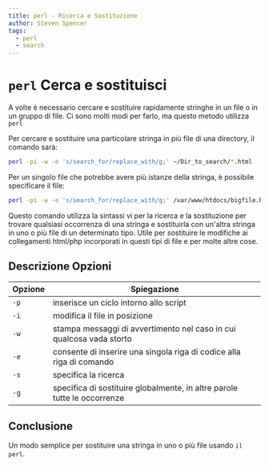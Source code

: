 ```yaml
---
title: perl - Ricerca e Sostituzione
author: Steven Spencer
tags:
  - perl
  - search
---
```


# `perl` Cerca e sostituisci

A volte è necessario cercare e sostituire rapidamente stringhe in un file o in un gruppo di file. Ci sono molti modi per farlo, ma questo metodo utilizza `perl`

Per cercare e sostituire una particolare stringa in più file di una directory, il comando sarà:

```bash
perl -pi -w -e 's/search_for/replace_with/g;' ~/Dir_to_search/*.html
```

Per un singolo file che potrebbe avere più istanze della stringa, è possibile specificare il file:

```bash
perl -pi -w -e 's/search_for/replace_with/g;' /var/www/htdocs/bigfile.html
```

Questo comando utilizza la sintassi vi per la ricerca e la sostituzione per trovare qualsiasi occorrenza di una stringa e sostituirla con un'altra stringa in uno o più file di un determinato tipo. Utile per sostituire le modifiche ai collegamenti html/php incorporati in questi tipi di file e per molte altre cose.

## Descrizione Opzioni

| Opzione | Spiegazione                                                              |
| ------- | ------------------------------------------------------------------------ |
| `-p`    | inserisce un ciclo intorno allo script                                   |
| `-i`    | modifica il file in posizione                                            |
| `-w`    | stampa messaggi di avvertimento nel caso in cui qualcosa vada storto     |
| `-e`    | consente di inserire una singola riga di codice alla riga di comando     |
| `-s`    | specifica la ricerca                                                     |
| `-g`    | specifica di sostituire globalmente, in altre parole tutte le occorrenze |

## Conclusione

Un modo semplice per sostituire una stringa in uno o più file usando `il perl`.
